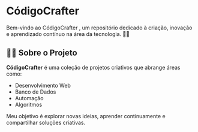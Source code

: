 # CódigoCrafter

Bem-vindo ao CódigoCrafter , um repositório dedicado à criação, inovação e aprendizado contínuo na área da tecnologia. 🚀🚀

## 📜📂 Sobre o Projeto

**CódigoCrafter** é uma coleção de projetos criativos que abrange áreas como:
- Desenvolvimento Web
- Banco de Dados
- Automação
- Algoritmos

Meu objetivo é explorar novas ideias, aprender continuamente e compartilhar soluções criativas.

